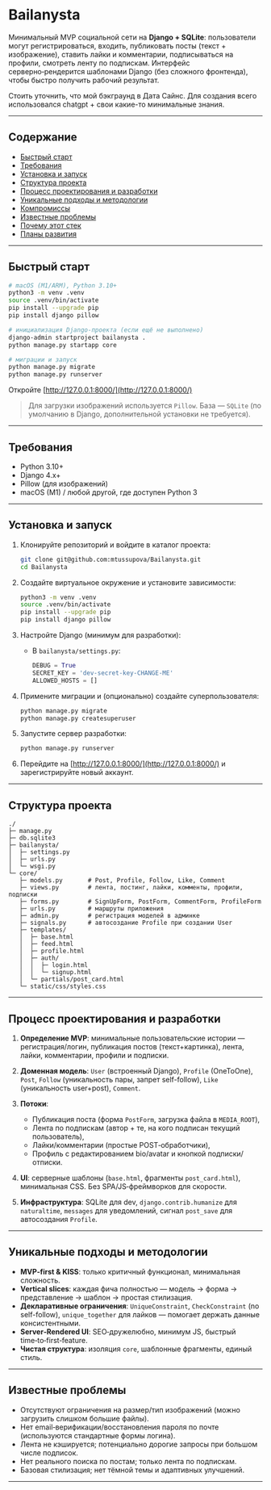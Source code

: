 # Bailanysta

Минимальный MVP социальной сети на **Django + SQLite**: пользователи могут регистрироваться, входить, публиковать посты (текст + изображение), ставить лайки и комментарии, подписываться на профили, смотреть ленту по подпискам. Интерфейс серверно‑рендерится шаблонами Django (без сложного фронтенда), чтобы быстро получить рабочий результат.

Стоить уточнить, что мой бэкграунд в Дата Сайнс. Для создания всего использовался chatgpt + свои какие-то минимальные знания.

---

## Содержание

* [Быстрый старт](#быстрый-старт)
* [Требования](#требования)
* [Установка и запуск](#установка-и-запуск)
* [Структура проекта](#структура-проекта)
* [Процесс проектирования и разработки](#процесс-проектирования-и-разработки)
* [Уникальные подходы и методологии](#уникальные-подходы-и-методологии)
* [Компромиссы](#компромиссы)
* [Известные проблемы](#известные-проблемы)
* [Почему этот стек](#почему-этот-стек)
* [Планы развития](#планы-развития)

---

## Быстрый старт

```bash
# macOS (M1/ARM), Python 3.10+
python3 -m venv .venv
source .venv/bin/activate
pip install --upgrade pip
pip install django pillow

# инициализация Django-проекта (если ещё не выполнено)
django-admin startproject bailanysta .
python manage.py startapp core

# миграции и запуск
python manage.py migrate
python manage.py runserver
```

Откройте [http://127.0.0.1:8000/](http://127.0.0.1:8000/)

> Для загрузки изображений используется `Pillow`. База — `SQLite` (по умолчанию в Django, дополнительной установки не требуется).

---

## Требования

* Python 3.10+
* Django 4.x+
* Pillow (для изображений)
* macOS (M1) / любой другой, где доступен Python 3

---

## Установка и запуск

1. Клонируйте репозиторий и войдите в каталог проекта:

   ```bash
   git clone git@github.com:mtussupova/Bailanysta.git
   cd Bailanysta
   ```
2. Создайте виртуальное окружение и установите зависимости:

   ```bash
   python3 -m venv .venv
   source .venv/bin/activate
   pip install --upgrade pip
   pip install django pillow
   ```
3. Настройте Django (минимум для разработки):

   * В `bailanysta/settings.py`:

     ```python
     DEBUG = True
     SECRET_KEY = 'dev-secret-key-CHANGE-ME'
     ALLOWED_HOSTS = []
     ```
4. Примените миграции и (опционально) создайте суперпользователя:

   ```bash
   python manage.py migrate
   python manage.py createsuperuser
   ```
5. Запустите сервер разработки:

   ```bash
   python manage.py runserver
   ```
6. Перейдите на [http://127.0.0.1:8000/](http://127.0.0.1:8000/) и зарегистрируйте новый аккаунт.

---

## Структура проекта

```
./
├─ manage.py
├─ db.sqlite3
├─ bailanysta/
│  ├─ settings.py
│  ├─ urls.py
│  └─ wsgi.py
└─ core/
   ├─ models.py       # Post, Profile, Follow, Like, Comment
   ├─ views.py        # лента, постинг, лайки, комменты, профили, подписки
   ├─ forms.py        # SignUpForm, PostForm, CommentForm, ProfileForm
   ├─ urls.py         # маршруты приложения
   ├─ admin.py        # регистрация моделей в админке
   ├─ signals.py      # автосоздание Profile при создании User
   ├─ templates/
   │  ├─ base.html
   │  ├─ feed.html
   │  ├─ profile.html
   │  ├─ auth/
   │  │  ├─ login.html
   │  │  └─ signup.html
   │  └─ partials/post_card.html
   └─ static/css/styles.css
```

---

## Процесс проектирования и разработки

1. **Определение MVP**: минимальные пользовательские истории — регистрация/логин, публикация постов (текст+картинка), лента, лайки, комментарии, профили и подписки.
2. **Доменная модель**: `User` (встроенный Django), `Profile` (OneToOne), `Post`, `Follow` (уникальность пары, запрет self-follow), `Like` (уникальность user+post), `Comment`.
3. **Потоки**:

   * Публикация поста (форма `PostForm`, загрузка файла в `MEDIA_ROOT`),
   * Лента по подпискам (автор + те, на кого подписан текущий пользователь),
   * Лайки/комментарии (простые POST‑обработчики),
   * Профиль с редактированием bio/avatar и кнопкой подписки/отписки.
4. **UI**: серверные шаблоны (`base.html`, фрагменты `post_card.html`), минимальная CSS. Без SPA/JS‑фреймворков для скорости.
5. **Инфраструктура**: SQLite для dev, `django.contrib.humanize` для `naturaltime`, `messages` для уведомлений, сигнал `post_save` для автосоздания `Profile`.

---

## Уникальные подходы и методологии

* **MVP‑first & KISS**: только критичный функционал, минимальная сложность.
* **Vertical slices**: каждая фича полностью — модель → форма → представление → шаблон → простая стилизация.
* **Декларативные ограничения**: `UniqueConstraint`, `CheckConstraint` (no self-follow), `unique_together` для лайков — помогает держать данные консистентными.
* **Server‑Rendered UI**: SEO‑дружелюбно, минимум JS, быстрый time‑to‑first‑feature.
* **Чистая структура**: изоляция `core`, шаблонные фрагменты, единый стиль.

---

## Известные проблемы

* Отсутствуют ограничения на размер/тип изображений (можно загрузить слишком большие файлы).
* Нет email‑верификации/восстановления пароля по почте (используются стандартные формы логина).
* Лента не кэшируется; потенциально дорогие запросы при большом числе подписок.
* Нет реального поиска по постам; только лента по подпискам.
* Базовая стилизация; нет тёмной темы и адаптивных улучшений.

---
